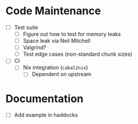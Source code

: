 # Code Maintenance
- [ ] Test suite
  - [ ] Figure out how to test for memory leaks
  - [ ] Space leak via Neil Mitchell
  - [ ] Valgrind?
  - [ ] Test edge cases (non-standard chunk sizes)
- [ ] CI
  - [ ] Nix integration (`cabal2nix`)
    - [ ] Dependent on upstream
# Documentation
- [ ] Add example in haddocks
